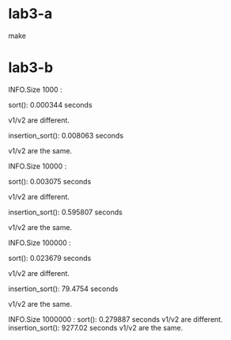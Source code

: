 # lab3-a
make
# lab3-b
INFO.Size 1000 :

sort(): 0.000344 seconds 

v1/v2 are different.

insertion_sort(): 0.008063 seconds

v1/v2 are the same.

INFO.Size 10000 :

sort(): 0.003075 seconds

v1/v2 are different.

insertion_sort(): 0.595807 seconds

v1/v2 are the same.

INFO.Size 100000 :

sort(): 0.023679 seconds

v1/v2 are different.

insertion_sort(): 79.4754 seconds

v1/v2 are the same.

INFO.Size 1000000 :
sort(): 0.279887 seconds
v1/v2 are different.
insertion_sort(): 9277.02 seconds
v1/v2 are the same.
